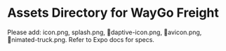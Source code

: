 # Assets Directory for WayGo Freight
Please add: icon.png, splash.png, daptive-icon.png, avicon.png, nimated-truck.png.
Refer to Expo docs for specs.
